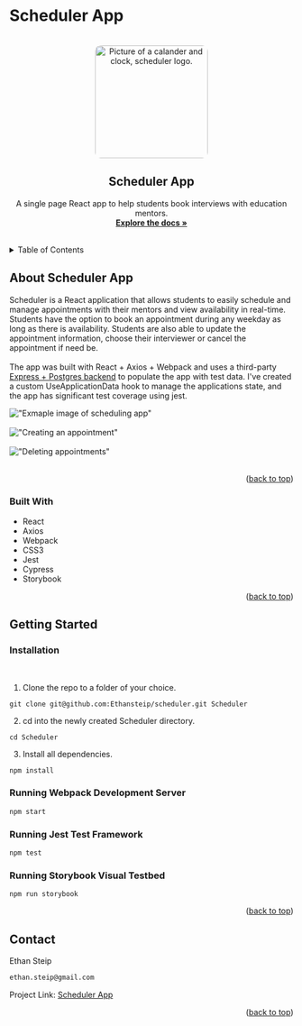 # Scheduler App

<!-- PROJECT LOGO -->
<br />
<div align="center">
  <a href="https://github.com/Ethansteip/scheduler">
    <img src="https://github.com/Ethansteip/scheduler/blob/master/docs/Ethan_Steip_a_professional_and_minamilist_logo_of_a_scheduling__a5fb0746-7d46-4677-83a5-9e83a6ce15b6.png?raw=true" alt="Picture of a calander and clock, scheduler logo." width="200" style="border-radius:10px;">
  </a>

<h2 align="center">Scheduler App</h2>

  <p align="center">
    A single page React app to help students book interviews with education mentors.
    <br />
    <a href="https://github.com/Ethansteip/scheduler"><strong>Explore the docs »</strong></a>
    <br />
    <br />
  </p>
</div>



<!-- TABLE OF CONTENTS -->
<details>
  <summary>Table of Contents</summary>
  <ol>
    <li>
      <a href="#about-the-project">About Scheduler App</a>
      <ul>
        <li><a href="#built-with">Built With</a></li>
      </ul>
    </li>
    <li>
      <a href="#getting-started">Getting Started</a>
      <ul>
        <li><a href="#installation">Installation</a></li>
      </ul>
    </li>
  </ol>
</details>



<!-- ABOUT THE PROJECT -->
## About Scheduler App

<p>Scheduler is a React application that allows students to easily schedule and manage appointments with their mentors and view availability in real-time. Students have the option to book an appointment during any weekday as long as there is availability. Students are also able to update the appointment information, choose their interviewer or cancel the appointment if need be. 
<br>
<br>
The app was built with React + Axios + Webpack and uses a third-party <a href="https://github.com/lighthouse-labs/scheduler-api">Express + Postgres backend</a> to populate the app with test data. I've created a custom UseApplicationData hook to manage the applications state, and the app has significant test coverage using jest.<p>

!["Exmaple image of scheduling app"](https://github.com/Ethansteip/scheduler/blob/master/docs/Screen%20Shot%202023-01-21%20at%201.10.08%20PM.png?raw=true)
<br>
<br>
!["Creating an appointment"](https://github.com/Ethansteip/scheduler/blob/master/docs/Screen%20Shot%202023-01-21%20at%201.10.27%20PM.png?raw=true)
<br>
<br>
!["Deleting appointments"](https://github.com/Ethansteip/scheduler/blob/master/docs/Screen%20Shot%202023-01-21%20at%201.12.05%20PM.png?raw=true)
<br>
<br>

<p align="right">(<a href="#readme-top">back to top</a>)</p>



### Built With

* React
* Axios
* Webpack
* CSS3
* Jest
* Cypress
* Storybook

<p align="right">(<a href="#readme-top">back to top</a>)</p>



<!-- GETTING STARTED -->
## Getting Started

### Installation
<br>


1. Clone the repo to a folder of your choice.
```
git clone git@github.com:Ethansteip/scheduler.git Scheduler
```
2. cd into the newly created Scheduler directory.
```
cd Scheduler
```
3. Install all dependencies.
```
npm install
```
### Running Webpack Development Server
```
npm start
```
### Running Jest Test Framework
```
npm test
```
### Running Storybook Visual Testbed
```
npm run storybook
```
<p align="right">(<a href="#readme-top">back to top</a>)</p>



<!-- CONTACT -->
## Contact

Ethan Steip
<br>
```sh
ethan.steip@gmail.com
```

Project Link: [Scheduler App](https://github.com/Ethansteip/scheduler)

<p align="right">(<a href="#readme-top">back to top</a>)</p>

